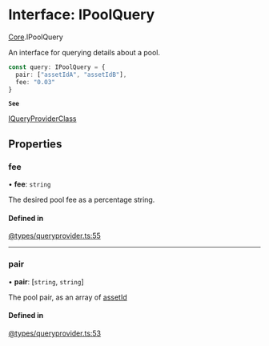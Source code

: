 # Interface: IPoolQuery

[Core](../modules/Core.md).IPoolQuery

An interface for querying details about a pool.

```ts
const query: IPoolQuery = {
  pair: ["assetIdA", "assetIdB"],
  fee: "0.03"
}
```

**`See`**

[IQueryProviderClass](Core.IQueryProviderClass.md)

## Properties

### fee

• **fee**: `string`

The desired pool fee as a percentage string.

#### Defined in

[@types/queryprovider.ts:55](https://github.com/SundaeSwap-finance/sundae-sdk/blob/main/packages/core/src/@types/queryprovider.ts#L55)

___

### pair

• **pair**: [`string`, `string`]

The pool pair, as an array of [assetId](Core.IPoolDataAsset.md#assetid)

#### Defined in

[@types/queryprovider.ts:53](https://github.com/SundaeSwap-finance/sundae-sdk/blob/main/packages/core/src/@types/queryprovider.ts#L53)

